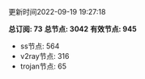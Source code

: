更新时间2022-09-19 19:27:18

**总订阅: 73**
**总节点: 3042**
**有效节点: 945**
- ss节点: 564
- v2ray节点: 316
- trojan节点: 65
